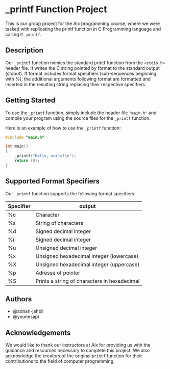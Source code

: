 
# _printf Function Project

This is our group project for the Alx programming course, where we were tasked with replicating the printf function in C Programming language and calling it `_printf`.





## Description
Our `_printf` function mimics the standard printf function from the `<stdio.h>` header file. It writes the C string pointed by format to the standard output (stdout). If format includes format specifiers (sub-sequences beginning with %), the additional arguments following format are formatted and inserted in the resulting string replacing their respective specifiers.
## Getting Started
To use the `_printf` function, simply include the header file `"main.h"` and compile your program using the source files for the `_printf` function.

Here is an example of how to use the `_printf` function:


```c
#include "main.h"

int main()
{
    _printf("Hello, world!\n");
    return (0);
} 
```

## Supported Format Specifiers

Our `_printf` function supports the following format specifiers:

| Specifier | output | 
| -------- | -------- | 
| %c | Character |
| %s | String of characters | 
| %d | Signed decimal integer|
| %i | Signed decimal integer |
| %u | Unsigned decimal integer |
| %x | Unsigned hexadecimal integer (lowercase) |
| %X | Unsigned hexadecimal integer (uppercase) |
| %p |  Adresse of pointer |
| %S | Prints a string of characters in hexadecimal |

## Authors

- @adnan-jahbli
- @younesapi

## Acknowledgements

We would like to thank our instructors at Alx for providing us with the guidance and resources necessary to complete this project. We also acknowledge the creators of the original `printf` function for their contributions to the field of computer programming.

